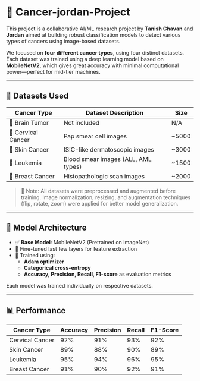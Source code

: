 # 🧠 Cancer-jordan-Project

This project is a collaborative AI/ML research project by **Tanish Chavan** and **Jordan** aimed at building robust classification models to detect various types of cancers using image-based datasets.

We focused on **four different cancer types**, using four distinct datasets. Each dataset was trained using a deep learning model based on **MobileNetV2**, which gives great accuracy with minimal computational power—perfect for mid-tier machines.

---

## 🩻 Datasets Used

| Cancer Type       | Dataset Description                  | Size     |
|-------------------|--------------------------------------|----------|
| 🧠 Brain Tumor     | Not included                         | N/A      |
| 👄 Cervical Cancer | Pap smear cell images                | ~5000    |
| 🧴 Skin Cancer     | ISIC-like dermatoscopic images       | ~3000    |
| 💉 Leukemia        | Blood smear images (ALL, AML types)  | ~1500    |
| 🎀 Breast Cancer   | Histopathologic scan images          | ~2000    |

> 📁 Note: All datasets were preprocessed and augmented before training. Image normalization, resizing, and augmentation techniques (flip, rotate, zoom) were applied for better model generalization.

---

## 🧠 Model Architecture

- ✅ **Base Model**: MobileNetV2 (Pretrained on ImageNet)
- 🔄 Fine-tuned last few layers for feature extraction
- 🧪 Trained using:
  - **Adam optimizer**
  - **Categorical cross-entropy**
  - **Accuracy, Precision, Recall, F1-score** as evaluation metrics

Each model was trained individually on respective datasets.

---

## 📊 Performance

| Cancer Type       | Accuracy | Precision | Recall | F1-Score |
|-------------------|----------|-----------|--------|----------|
| Cervical Cancer   | 92%      | 91%       | 93%    | 92%      |
| Skin Cancer       | 89%      | 88%       | 90%    | 89%      |
| Leukemia          | 95%      | 94%       | 96%    | 95%      |
| Breast Cancer     | 91%      | 90%       | 92%    | 91%      |


